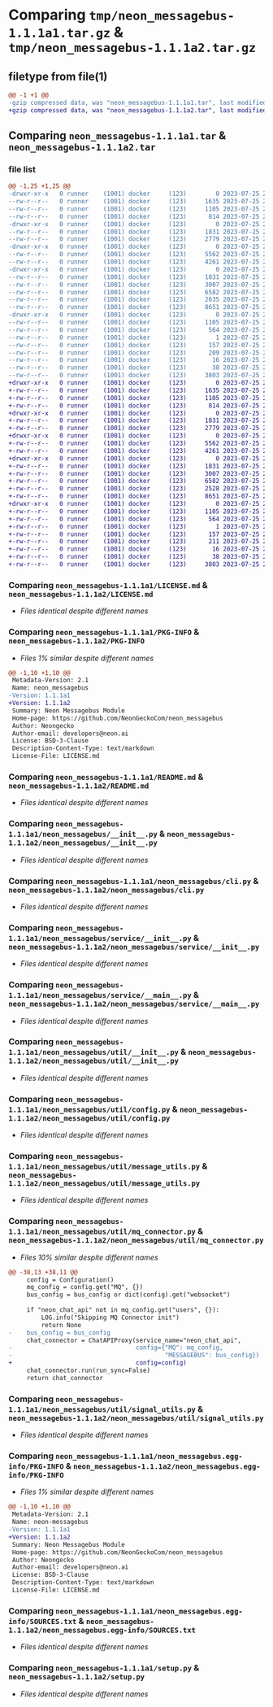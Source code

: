 # Comparing `tmp/neon_messagebus-1.1.1a1.tar.gz` & `tmp/neon_messagebus-1.1.1a2.tar.gz`

## filetype from file(1)

```diff
@@ -1 +1 @@
-gzip compressed data, was "neon_messagebus-1.1.1a1.tar", last modified: Tue Jul 25 22:53:20 2023, max compression
+gzip compressed data, was "neon_messagebus-1.1.1a2.tar", last modified: Tue Jul 25 23:32:35 2023, max compression
```

## Comparing `neon_messagebus-1.1.1a1.tar` & `neon_messagebus-1.1.1a2.tar`

### file list

```diff
@@ -1,25 +1,25 @@
-drwxr-xr-x   0 runner    (1001) docker     (123)        0 2023-07-25 22:53:20.820140 neon_messagebus-1.1.1a1/
--rw-r--r--   0 runner    (1001) docker     (123)     1635 2023-07-25 22:53:16.000000 neon_messagebus-1.1.1a1/LICENSE.md
--rw-r--r--   0 runner    (1001) docker     (123)     1105 2023-07-25 22:53:20.820140 neon_messagebus-1.1.1a1/PKG-INFO
--rw-r--r--   0 runner    (1001) docker     (123)      814 2023-07-25 22:53:16.000000 neon_messagebus-1.1.1a1/README.md
-drwxr-xr-x   0 runner    (1001) docker     (123)        0 2023-07-25 22:53:20.816140 neon_messagebus-1.1.1a1/neon_messagebus/
--rw-r--r--   0 runner    (1001) docker     (123)     1831 2023-07-25 22:53:16.000000 neon_messagebus-1.1.1a1/neon_messagebus/__init__.py
--rw-r--r--   0 runner    (1001) docker     (123)     2779 2023-07-25 22:53:16.000000 neon_messagebus-1.1.1a1/neon_messagebus/cli.py
-drwxr-xr-x   0 runner    (1001) docker     (123)        0 2023-07-25 22:53:20.816140 neon_messagebus-1.1.1a1/neon_messagebus/service/
--rw-r--r--   0 runner    (1001) docker     (123)     5562 2023-07-25 22:53:16.000000 neon_messagebus-1.1.1a1/neon_messagebus/service/__init__.py
--rw-r--r--   0 runner    (1001) docker     (123)     4261 2023-07-25 22:53:16.000000 neon_messagebus-1.1.1a1/neon_messagebus/service/__main__.py
-drwxr-xr-x   0 runner    (1001) docker     (123)        0 2023-07-25 22:53:20.820140 neon_messagebus-1.1.1a1/neon_messagebus/util/
--rw-r--r--   0 runner    (1001) docker     (123)     1831 2023-07-25 22:53:16.000000 neon_messagebus-1.1.1a1/neon_messagebus/util/__init__.py
--rw-r--r--   0 runner    (1001) docker     (123)     3007 2023-07-25 22:53:16.000000 neon_messagebus-1.1.1a1/neon_messagebus/util/config.py
--rw-r--r--   0 runner    (1001) docker     (123)     6582 2023-07-25 22:53:16.000000 neon_messagebus-1.1.1a1/neon_messagebus/util/message_utils.py
--rw-r--r--   0 runner    (1001) docker     (123)     2635 2023-07-25 22:53:16.000000 neon_messagebus-1.1.1a1/neon_messagebus/util/mq_connector.py
--rw-r--r--   0 runner    (1001) docker     (123)     8651 2023-07-25 22:53:16.000000 neon_messagebus-1.1.1a1/neon_messagebus/util/signal_utils.py
-drwxr-xr-x   0 runner    (1001) docker     (123)        0 2023-07-25 22:53:20.816140 neon_messagebus-1.1.1a1/neon_messagebus.egg-info/
--rw-r--r--   0 runner    (1001) docker     (123)     1105 2023-07-25 22:53:20.000000 neon_messagebus-1.1.1a1/neon_messagebus.egg-info/PKG-INFO
--rw-r--r--   0 runner    (1001) docker     (123)      564 2023-07-25 22:53:20.000000 neon_messagebus-1.1.1a1/neon_messagebus.egg-info/SOURCES.txt
--rw-r--r--   0 runner    (1001) docker     (123)        1 2023-07-25 22:53:20.000000 neon_messagebus-1.1.1a1/neon_messagebus.egg-info/dependency_links.txt
--rw-r--r--   0 runner    (1001) docker     (123)      157 2023-07-25 22:53:20.000000 neon_messagebus-1.1.1a1/neon_messagebus.egg-info/entry_points.txt
--rw-r--r--   0 runner    (1001) docker     (123)      209 2023-07-25 22:53:20.000000 neon_messagebus-1.1.1a1/neon_messagebus.egg-info/requires.txt
--rw-r--r--   0 runner    (1001) docker     (123)       16 2023-07-25 22:53:20.000000 neon_messagebus-1.1.1a1/neon_messagebus.egg-info/top_level.txt
--rw-r--r--   0 runner    (1001) docker     (123)       38 2023-07-25 22:53:20.820140 neon_messagebus-1.1.1a1/setup.cfg
--rw-r--r--   0 runner    (1001) docker     (123)     3803 2023-07-25 22:53:16.000000 neon_messagebus-1.1.1a1/setup.py
+drwxr-xr-x   0 runner    (1001) docker     (123)        0 2023-07-25 23:32:35.985178 neon_messagebus-1.1.1a2/
+-rw-r--r--   0 runner    (1001) docker     (123)     1635 2023-07-25 23:32:32.000000 neon_messagebus-1.1.1a2/LICENSE.md
+-rw-r--r--   0 runner    (1001) docker     (123)     1105 2023-07-25 23:32:35.985178 neon_messagebus-1.1.1a2/PKG-INFO
+-rw-r--r--   0 runner    (1001) docker     (123)      814 2023-07-25 23:32:32.000000 neon_messagebus-1.1.1a2/README.md
+drwxr-xr-x   0 runner    (1001) docker     (123)        0 2023-07-25 23:32:35.985178 neon_messagebus-1.1.1a2/neon_messagebus/
+-rw-r--r--   0 runner    (1001) docker     (123)     1831 2023-07-25 23:32:32.000000 neon_messagebus-1.1.1a2/neon_messagebus/__init__.py
+-rw-r--r--   0 runner    (1001) docker     (123)     2779 2023-07-25 23:32:32.000000 neon_messagebus-1.1.1a2/neon_messagebus/cli.py
+drwxr-xr-x   0 runner    (1001) docker     (123)        0 2023-07-25 23:32:35.985178 neon_messagebus-1.1.1a2/neon_messagebus/service/
+-rw-r--r--   0 runner    (1001) docker     (123)     5562 2023-07-25 23:32:32.000000 neon_messagebus-1.1.1a2/neon_messagebus/service/__init__.py
+-rw-r--r--   0 runner    (1001) docker     (123)     4261 2023-07-25 23:32:32.000000 neon_messagebus-1.1.1a2/neon_messagebus/service/__main__.py
+drwxr-xr-x   0 runner    (1001) docker     (123)        0 2023-07-25 23:32:35.985178 neon_messagebus-1.1.1a2/neon_messagebus/util/
+-rw-r--r--   0 runner    (1001) docker     (123)     1831 2023-07-25 23:32:32.000000 neon_messagebus-1.1.1a2/neon_messagebus/util/__init__.py
+-rw-r--r--   0 runner    (1001) docker     (123)     3007 2023-07-25 23:32:32.000000 neon_messagebus-1.1.1a2/neon_messagebus/util/config.py
+-rw-r--r--   0 runner    (1001) docker     (123)     6582 2023-07-25 23:32:32.000000 neon_messagebus-1.1.1a2/neon_messagebus/util/message_utils.py
+-rw-r--r--   0 runner    (1001) docker     (123)     2528 2023-07-25 23:32:32.000000 neon_messagebus-1.1.1a2/neon_messagebus/util/mq_connector.py
+-rw-r--r--   0 runner    (1001) docker     (123)     8651 2023-07-25 23:32:32.000000 neon_messagebus-1.1.1a2/neon_messagebus/util/signal_utils.py
+drwxr-xr-x   0 runner    (1001) docker     (123)        0 2023-07-25 23:32:35.985178 neon_messagebus-1.1.1a2/neon_messagebus.egg-info/
+-rw-r--r--   0 runner    (1001) docker     (123)     1105 2023-07-25 23:32:35.000000 neon_messagebus-1.1.1a2/neon_messagebus.egg-info/PKG-INFO
+-rw-r--r--   0 runner    (1001) docker     (123)      564 2023-07-25 23:32:35.000000 neon_messagebus-1.1.1a2/neon_messagebus.egg-info/SOURCES.txt
+-rw-r--r--   0 runner    (1001) docker     (123)        1 2023-07-25 23:32:35.000000 neon_messagebus-1.1.1a2/neon_messagebus.egg-info/dependency_links.txt
+-rw-r--r--   0 runner    (1001) docker     (123)      157 2023-07-25 23:32:35.000000 neon_messagebus-1.1.1a2/neon_messagebus.egg-info/entry_points.txt
+-rw-r--r--   0 runner    (1001) docker     (123)      211 2023-07-25 23:32:35.000000 neon_messagebus-1.1.1a2/neon_messagebus.egg-info/requires.txt
+-rw-r--r--   0 runner    (1001) docker     (123)       16 2023-07-25 23:32:35.000000 neon_messagebus-1.1.1a2/neon_messagebus.egg-info/top_level.txt
+-rw-r--r--   0 runner    (1001) docker     (123)       38 2023-07-25 23:32:35.985178 neon_messagebus-1.1.1a2/setup.cfg
+-rw-r--r--   0 runner    (1001) docker     (123)     3803 2023-07-25 23:32:32.000000 neon_messagebus-1.1.1a2/setup.py
```

### Comparing `neon_messagebus-1.1.1a1/LICENSE.md` & `neon_messagebus-1.1.1a2/LICENSE.md`

 * *Files identical despite different names*

### Comparing `neon_messagebus-1.1.1a1/PKG-INFO` & `neon_messagebus-1.1.1a2/PKG-INFO`

 * *Files 1% similar despite different names*

```diff
@@ -1,10 +1,10 @@
 Metadata-Version: 2.1
 Name: neon_messagebus
-Version: 1.1.1a1
+Version: 1.1.1a2
 Summary: Neon Messagebus Module
 Home-page: https://github.com/NeonGeckoCom/neon_messagebus
 Author: Neongecko
 Author-email: developers@neon.ai
 License: BSD-3-Clause
 Description-Content-Type: text/markdown
 License-File: LICENSE.md
```

### Comparing `neon_messagebus-1.1.1a1/README.md` & `neon_messagebus-1.1.1a2/README.md`

 * *Files identical despite different names*

### Comparing `neon_messagebus-1.1.1a1/neon_messagebus/__init__.py` & `neon_messagebus-1.1.1a2/neon_messagebus/__init__.py`

 * *Files identical despite different names*

### Comparing `neon_messagebus-1.1.1a1/neon_messagebus/cli.py` & `neon_messagebus-1.1.1a2/neon_messagebus/cli.py`

 * *Files identical despite different names*

### Comparing `neon_messagebus-1.1.1a1/neon_messagebus/service/__init__.py` & `neon_messagebus-1.1.1a2/neon_messagebus/service/__init__.py`

 * *Files identical despite different names*

### Comparing `neon_messagebus-1.1.1a1/neon_messagebus/service/__main__.py` & `neon_messagebus-1.1.1a2/neon_messagebus/service/__main__.py`

 * *Files identical despite different names*

### Comparing `neon_messagebus-1.1.1a1/neon_messagebus/util/__init__.py` & `neon_messagebus-1.1.1a2/neon_messagebus/util/__init__.py`

 * *Files identical despite different names*

### Comparing `neon_messagebus-1.1.1a1/neon_messagebus/util/config.py` & `neon_messagebus-1.1.1a2/neon_messagebus/util/config.py`

 * *Files identical despite different names*

### Comparing `neon_messagebus-1.1.1a1/neon_messagebus/util/message_utils.py` & `neon_messagebus-1.1.1a2/neon_messagebus/util/message_utils.py`

 * *Files identical despite different names*

### Comparing `neon_messagebus-1.1.1a1/neon_messagebus/util/mq_connector.py` & `neon_messagebus-1.1.1a2/neon_messagebus/util/mq_connector.py`

 * *Files 10% similar despite different names*

```diff
@@ -38,13 +38,11 @@
     config = Configuration()
     mq_config = config.get("MQ", {})
     bus_config = bus_config or dict(config).get("websocket")
 
     if "neon_chat_api" not in mq_config.get("users", {}):
         LOG.info("Skipping MQ Connector init")
         return None
-    bus_config = bus_config
     chat_connector = ChatAPIProxy(service_name="neon_chat_api",
-                                  config={"MQ": mq_config,
-                                          "MESSAGEBUS": bus_config})
+                                  config=config)
     chat_connector.run(run_sync=False)
     return chat_connector
```

### Comparing `neon_messagebus-1.1.1a1/neon_messagebus/util/signal_utils.py` & `neon_messagebus-1.1.1a2/neon_messagebus/util/signal_utils.py`

 * *Files identical despite different names*

### Comparing `neon_messagebus-1.1.1a1/neon_messagebus.egg-info/PKG-INFO` & `neon_messagebus-1.1.1a2/neon_messagebus.egg-info/PKG-INFO`

 * *Files 1% similar despite different names*

```diff
@@ -1,10 +1,10 @@
 Metadata-Version: 2.1
 Name: neon-messagebus
-Version: 1.1.1a1
+Version: 1.1.1a2
 Summary: Neon Messagebus Module
 Home-page: https://github.com/NeonGeckoCom/neon_messagebus
 Author: Neongecko
 Author-email: developers@neon.ai
 License: BSD-3-Clause
 Description-Content-Type: text/markdown
 License-File: LICENSE.md
```

### Comparing `neon_messagebus-1.1.1a1/neon_messagebus.egg-info/SOURCES.txt` & `neon_messagebus-1.1.1a2/neon_messagebus.egg-info/SOURCES.txt`

 * *Files identical despite different names*

### Comparing `neon_messagebus-1.1.1a1/setup.py` & `neon_messagebus-1.1.1a2/setup.py`

 * *Files identical despite different names*


